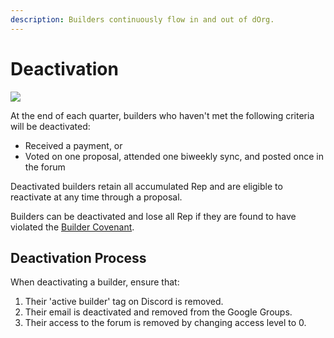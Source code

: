 ```yaml
---
description: Builders continuously flow in and out of dOrg.
---
```


# Deactivation

![](https://media2.giphy.com/media/TrOMR6REnWN1u/giphy.gif?cid=ecf05e475olmysndp9wciiouoodkrlec1hne62jdz46l16yp&rid=giphy.gif&ct=g)

At the end of each quarter, builders who haven't met the following criteria will be deactivated:

* Received a payment, or
* Voted on one proposal, attended one biweekly sync, and posted once in the forum

Deactivated builders retain all accumulated Rep and are eligible to reactivate at any time through a proposal.

Builders can be deactivated and lose all Rep if they are found to have violated the [Builder Covenant](covenant.md).

## Deactivation Process

When deactivating a builder, ensure that:  
  
1. Their 'active builder' tag on Discord is removed.  
2. Their email is deactivated and removed from the Google Groups.  
3. Their access to the forum is removed by changing access level to 0.

